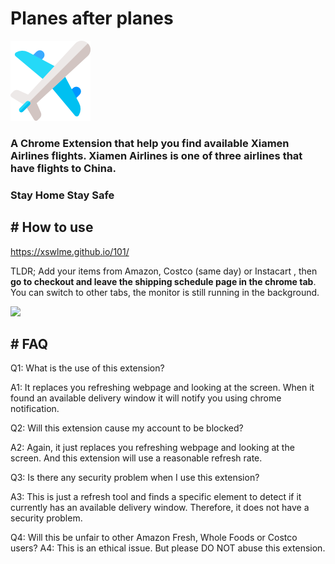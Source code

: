 # Planes after planes

![logo](https://github.com/nosna/planes_after_planes/blob/master/img/plane.png)

### A Chrome Extension that help you find available Xiamen Airlines flights. Xiamen Airlines is one of three airlines that have flights to China.

### **Stay Home Stay Safe**


## #  How to use

https://xswlme.github.io/101/

TLDR; Add your items from Amazon, Costco (same day) or Instacart , then **go to checkout and leave the shipping schedule page in the chrome tab**. You can switch to other tabs, the monitor is still running in the background.


![](https://xswlme.github.io/img/banner.jpg)


## # FAQ

Q1: What is the use of this extension?

A1: It replaces you refreshing webpage and looking at the screen. When it found an available delivery window it will notify you using chrome notification.


Q2: Will this extension cause my account to be blocked?

A2: Again, it just replaces you refreshing webpage and looking at the screen. And this extension will use a reasonable refresh rate.

Q3: Is there any security problem when I use this extension?

A3: This is just a refresh tool and finds a specific element to detect if it currently has an available delivery window. Therefore, it does not have a security problem.

Q4: Will this be unfair to other Amazon Fresh, Whole Foods or Costco users?
A4: This is an ethical issue. But please DO NOT abuse this extension.


